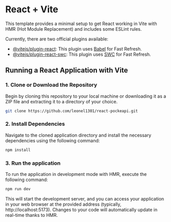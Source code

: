 # React + Vite

This template provides a minimal setup to get React working in Vite with HMR (Hot Module Replacement) and includes some ESLint rules.

Currently, there are two official plugins available:

- [@vitejs/plugin-react](https://github.com/vitejs/vite-plugin-react/blob/main/packages/plugin-react/README.md): This plugin uses [Babel](https://babeljs.io/) for Fast Refresh.
- [@vitejs/plugin-react-swc](https://github.com/vitejs/vite-plugin-react-swc): This plugin uses [SWC](https://swc.rs/) for Fast Refresh.

## Running a React Application with Vite

### 1. Clone or Download the Repository

Begin by cloning this repository to your local machine or downloading it as a ZIP file and extracting it to a directory of your choice.

```bash
git clone https://github.com/leonel1301/react-pockeapi.git
```
### 2. Install Dependencies

Navigate to the cloned application directory and install the necessary dependencies using the following command:

```bash
npm install
```
### 3. Run the application
To run the application in development mode with HMR, execute the following command:
```bash
npm run dev
```
This will start the development server, and you can access your application in your web browser at the provided address (typically, http://localhost:5173). Changes to your code will automatically update in real-time thanks to HMR.
